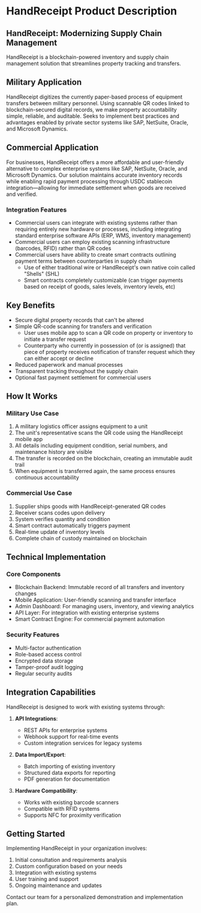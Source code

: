 # HandReceipt Product Description

## HandReceipt: Modernizing Supply Chain Management

HandReceipt is a blockchain-powered inventory and supply chain management solution that streamlines property tracking and transfers.

## Military Application

HandReceipt digitizes the currently paper-based process of equipment transfers between military personnel. Using scannable QR codes linked to blockchain-secured digital records, we make property accountability simple, reliable, and auditable. Seeks to implement best practices and advantages enabled by private sector systems like SAP, NetSuite, Oracle, and Microsoft Dynamics.

## Commercial Application

For businesses, HandReceipt offers a more affordable and user-friendly alternative to complex enterprise systems like SAP, NetSuite, Oracle, and Microsoft Dynamics. Our solution maintains accurate inventory records while enabling rapid payment processing through USDC stablecoin integration—allowing for immediate settlement when goods are received and verified.

### Integration Features
- Commercial users can integrate with existing systems rather than requiring entirely new hardware or processes, including integrating standard enterprise software APIs (ERP, WMS, inventory management)
- Commercial users can employ existing scanning infrastructure (barcodes, RFID) rather than QR codes
- Commercial users have ability to create smart contracts outlining payment terms between counterparties in supply chain 
  - Use of either traditional wire or HandReceipt's own native coin called "Shells" (SHL)
  - Smart contracts completely customizable (can trigger payments based on receipt of goods, sales levels, inventory levels, etc)

## Key Benefits

- Secure digital property records that can't be altered
- Simple QR-code scanning for transfers and verification
  - User uses mobile app to scan a QR code on property or inventory to initiate a transfer request
  - Counterparty who currently in possession of (or is assigned) that piece of property receives notification of transfer request which they can either accept or decline
- Reduced paperwork and manual processes
- Transparent tracking throughout the supply chain
- Optional fast payment settlement for commercial users

## How It Works

### Military Use Case
1. A military logistics officer assigns equipment to a unit
2. The unit's representative scans the QR code using the HandReceipt mobile app
3. All details including equipment condition, serial numbers, and maintenance history are visible
4. The transfer is recorded on the blockchain, creating an immutable audit trail
5. When equipment is transferred again, the same process ensures continuous accountability

### Commercial Use Case
1. Supplier ships goods with HandReceipt-generated QR codes
2. Receiver scans codes upon delivery
3. System verifies quantity and condition
4. Smart contract automatically triggers payment
5. Real-time update of inventory levels
6. Complete chain of custody maintained on blockchain

## Technical Implementation

### Core Components
- Blockchain Backend: Immutable record of all transfers and inventory changes
- Mobile Application: User-friendly scanning and transfer interface
- Admin Dashboard: For managing users, inventory, and viewing analytics
- API Layer: For integration with existing enterprise systems
- Smart Contract Engine: For commercial payment automation

### Security Features
- Multi-factor authentication
- Role-based access control
- Encrypted data storage
- Tamper-proof audit logging
- Regular security audits

## Integration Capabilities

HandReceipt is designed to work with existing systems through:

1. **API Integrations**:
   - REST APIs for enterprise systems
   - Webhook support for real-time events
   - Custom integration services for legacy systems

2. **Data Import/Export**:
   - Batch importing of existing inventory
   - Structured data exports for reporting
   - PDF generation for documentation

3. **Hardware Compatibility**:
   - Works with existing barcode scanners
   - Compatible with RFID systems
   - Supports NFC for proximity verification

## Getting Started

Implementing HandReceipt in your organization involves:

1. Initial consultation and requirements analysis
2. Custom configuration based on your needs
3. Integration with existing systems
4. User training and support
5. Ongoing maintenance and updates

Contact our team for a personalized demonstration and implementation plan. 